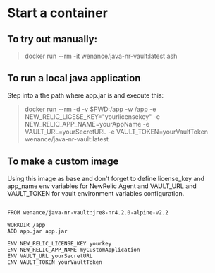 # Start a container

## To try out manually: 
 
> docker run --rm -it wenance/java-nr-vault:latest ash

## To run a local java application 

Step into a the path where app.jar is and execute this:

> docker run --rm -d -v $PWD:/app -w /app -e NEW_RELIC_LICESE_KEY="yourlicensekey" -e NEW_RELIC_APP_NAME=yourAppName -e VAULT_URL=yourSecretURL -e VAULT_TOKEN=yourVaultToken wenance/java-nr-vault:latest

## To make a custom image 

Using this image as base and don't forget to define license_key and app_name env variables for NewRelic Agent and VAULT_URL and VAULT_TOKEN for vault environment variables configuration.

```docker

FROM wenance/java-nr-vault:jre8-nr4.2.0-alpine-v2.2

WORKDIR /app
ADD app.jar app.jar

ENV NEW_RELIC_LICENSE_KEY yourkey
ENV NEW_RELIC_APP_NAME myCustomApplication
ENV VAULT_URL yourSecretURL
ENV VAULT_TOKEN yourVaultToken
```
